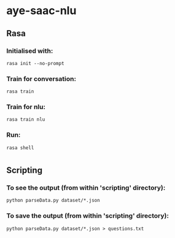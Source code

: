 # aye-saac-nlu

## Rasa

### Initialised with:
```rasa init --no-prompt```

### Train for conversation:
```rasa train```

### Train for nlu:
```rasa train nlu```

### Run:
```rasa shell```

#
## Scripting

### To see the output (from within 'scripting' directory):
```python parseData.py dataset/*.json```

### To save the output (from within 'scripting' directory):
```python parseData.py dataset/*.json > questions.txt```
